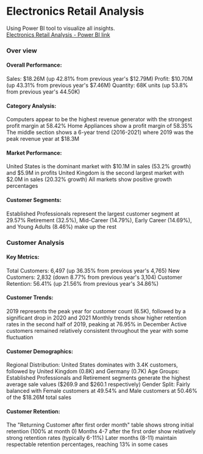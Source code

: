 # Electronics Retail Analysis
Using Power BI tool to visualize all insights.  
[Electronics Retail Analysis - Power BI link](https://mavenshowcase.com/project/29702)
### Over view

#### Overall Performance:

Sales: $18.26M (up 42.81% from previous year's $12.79M)
Profit: $10.70M (up 43.31% from previous year's $7.46M)
Quantity: 68K units (up 53.8% from previous year's 44.50K)
#### Category Analysis:

Computers appear to be the highest revenue generator with the strongest profit margin at 58.42%
Home Appliances show a profit margin of 58.35%
The middle section shows a 6-year trend (2016-2021) where 2019 was the peak revenue year at $18.3M
#### Market Performance:

United States is the dominant market with $10.1M in sales (53.2% growth) and $5.9M in profits
United Kingdom is the second largest market with $2.0M in sales (20.32% growth)
All markets show positive growth percentages
#### Customer Segments:

Established Professionals represent the largest customer segment at 29.57%
Retirement (32.5%), Mid-Career (14.79%), Early Career (14.69%), and Young Adults (8.46%) make up the rest
### Customer Analysis

#### Key Metrics:

Total Customers: 6,497 (up 36.35% from previous year's 4,765)
New Customers: 2,832 (down 8.77% from previous year's 3,104)
Customer Retention: 56.41% (up 21.56% from previous year's 34.86%)
#### Customer Trends:

2019 represents the peak year for customer count (6.5K), followed by a significant drop in 2020 and 2021
Monthly trends show higher retention rates in the second half of 2019, peaking at 76.95% in December
Active customers remained relatively consistent throughout the year with some fluctuation
#### Customer Demographics:

Regional Distribution: United States dominates with 3.4K customers, followed by United Kingdom (0.8K) and Germany (0.7K)
Age Groups: Established Professionals and Retirement segments generate the highest average sale values ($269.9 and $260.1 respectively)
Gender Split: Fairly balanced with Female customers at 49.54% and Male customers at 50.46% of the $18.26M total sales
#### Customer Retention:

The "Returning Customer after first order month" table shows strong initial retention (100% at month 0)
Months 4-7 after the first order show relatively strong retention rates (typically 6-11%)
Later months (8-11) maintain respectable retention percentages, reaching 13% in some cases




 
